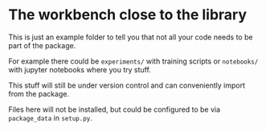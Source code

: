 # The workbench close to the library

This is just an example folder to tell you that not all your code needs to be part of the package.

For example there could be `experiments/` with training scripts or `notebooks/` with jupyter notebooks where you try stuff.

This stuff will still be under version control and can conveniently import from the package.

Files here will not be installed, but could be configured to be via `package_data` in `setup.py`.